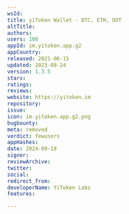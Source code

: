 ```yaml
---
wsId: 
title: yiToken Wallet - BTC, ETH, DOT
altTitle: 
authors: 
users: 100
appId: im.yitoken.app.g2
appCountry: 
released: 2021-06-15
updated: 2023-08-24
version: 1.3.5
stars: 
ratings: 
reviews: 
website: https://yitoken.im
repository: 
issue: 
icon: im.yitoken.app.g2.png
bugbounty: 
meta: removed
verdict: fewusers
appHashes: 
date: 2024-09-18
signer: 
reviewArchive: 
twitter: 
social: 
redirect_from: 
developerName: YiToken Labs
features: 

---
```


